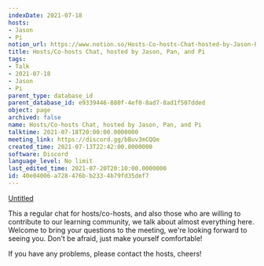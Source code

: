 ```yaml
---
indexDate: 2021-07-18
hosts:
- Jason
- Pi
notion_url: https://www.notion.so/Hosts-Co-hosts-Chat-hosted-by-Jason-Pan-and-Pi-40e04006a728476bb2334b79fd35def7
title: Hosts/Co-hosts Chat, hosted by Jason, Pan, and Pi
tags:
- Talk
- 2021-07-18
- Jason
- Pi
parent_type: database_id
parent_database_id: e9339446-880f-4ef0-8ad7-8ad1f507dded
object: page
archived: false
name: Hosts/Co-hosts Chat, hosted by Jason, Pan, and Pi
talktime: 2021-07-18T20:00:00.0000000
meeting_link: https://discord.gg/bBuv3mCQQe
created_time: 2021-07-13T22:42:00.0000000
software: Discord
language_level: No limit
last_edited_time: 2021-07-20T20:10:00.0000000
id: 40e04006-a728-476b-b233-4b79fd35def7
---
```




[Untitled](https://www.notion.so/d637a27eb33f44cbb92a56c3359cc567)   



This a regular chat for hosts/co-hosts, and also those who are willing to contribute to our learning community, we talk about almost everything here. Welcome to bring your questions to the meeting, we're looking forward to seeing you. Don't be afraid, just make yourself comfortable!

If you have any problems, please contact the hosts, cheers!



